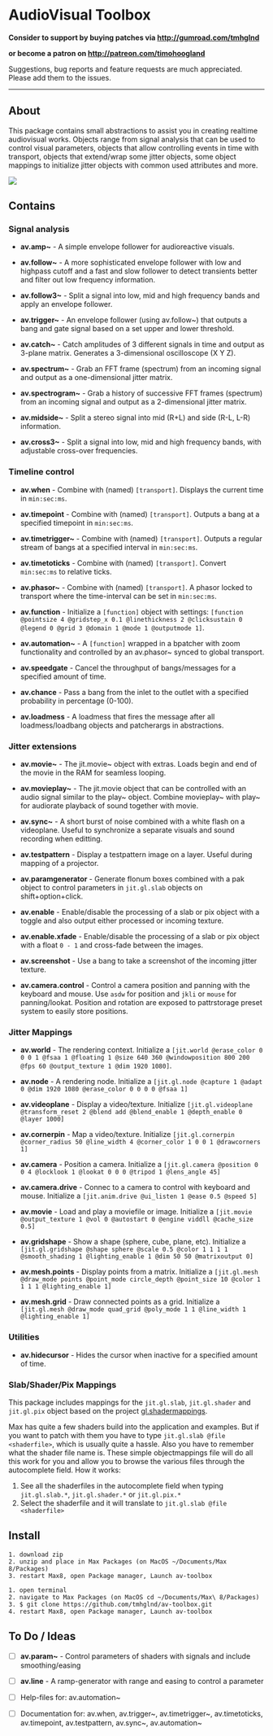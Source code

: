 # AudioVisual Toolbox

**Consider to support by buying patches via http://gumroad.com/tmhglnd**

**or become a patron on http://patreon.com/timohoogland**

Suggestions, bug reports and feature requests are much appreciated. Please add them to the issues.

---

## About

This package contains small abstractions to assist you in creating realtime audiovisual works. Objects range from signal analysis that can be used to control visual parameters, objects that allow controlling events in time with transport, objects that extend/wrap some jitter objects, some object mappings to initialize jitter objects with common used attributes and more.

![](icon.png)

## Contains

### Signal analysis

- **av.amp~** - A simple envelope follower for audioreactive visuals.

- **av.follow~** - A more sophisticated envelope follower with low and highpass cutoff and a fast and slow follower to detect transients better and filter out low frequency information.

- **av.follow3~** - Split a signal into low, mid and high frequency bands and apply an envelope follower.

- **av.trigger~** - An envelope follower (using av.follow~) that outputs a bang and gate signal based on a set upper and lower threshold.

- **av.catch~** - Catch amplitudes of 3 different signals in time and output as 3-plane matrix. Generates a 3-dimensional oscilloscope (X Y Z).

- **av.spectrum~** - Grab an FFT frame (spectrum) from an incoming signal and output as a one-dimensional jitter matrix.

- **av.spectrogram~** - Grab a history of successive FFT frames (spectrum) from an incoming signal and output as a 2-dimensional jitter matrix.

- **av.midside~** - Split a stereo signal into mid (R+L) and side (R-L, L-R) information.

- **av.cross3~** - Split a signal into low, mid and high frequency bands, with adjustable cross-over frequencies.

### Timeline control

- **av.when** - Combine with (named) `[transport]`. Displays the current time in `min:sec:ms`.

- **av.timepoint** - Combine with (named) `[transport]`. Outputs a bang at a specified timepoint in `min:sec:ms`.

- **av.timetrigger~** - Combine with (named) `[transport]`. Outputs a regular stream of bangs at a specified interval in `min:sec:ms`.

- **av.timetoticks** - Combine with (named) `[transport]`. Convert `min:sec:ms` to relative ticks.

- **av.phasor~** - Combine with (named) `[transport]`. A phasor locked to transport where the time-interval can be set in `min:sec:ms`.

- **av.function** - Initialize a `[function]` object with settings: `[function @pointsize 4 @gridstep_x 0.1 @linethickness 2 @clicksustain 0 @legend 0 @grid 3 @domain 1 @mode 1 @outputmode 1]`.

- **av.automation~** - A `[function]` wrapped in a bpatcher with zoom functionality and controlled by an av.phasor~ synced to global transport.

- **av.speedgate** - Cancel the throughput of bangs/messages for a specified amount of time.

- **av.chance** - Pass a bang from the inlet to the outlet with a specified probability in percentage (0-100).

- **av.loadmess** - A loadmess that fires the message after all loadmess/loadbang objects and patcherargs in abstractions.

### Jitter extensions

- **av.movie~** - The jit.movie~ object with extras. Loads begin and end of the movie in the RAM for seamless looping.

- **av.movieplay~** - The jit.movie object that can be controlled with an audio signal similar to the play~ object. Combine movieplay~ with play~ for audiorate playback of sound together with movie.

- **av.sync~** - A short burst of noise combined with a white flash on a videoplane. Useful to synchronize a separate visuals and sound recording when editting.

- **av.testpattern** - Display a testpattern image on a layer. Useful during mapping of a projector.

- **av.paramgenerator** - Generate flonum boxes combined with a pak object to control parameters in `jit.gl.slab` objects on shift+option+click.

- **av.enable** - Enable/disable the processing of a slab or pix object with a toggle and also output either processed or incoming texture.

- **av.enable.xfade** - Enable/disable the processing of a slab or pix object with a float `0 - 1` and cross-fade between the images.

- **av.screenshot** - Use a bang to take a screenshot of the incoming jitter texture.

- **av.camera.control** - Control a camera position and panning with the keyboard and mouse. Use `asdw` for position and `jkli` or `mouse` for panning/lookat. Position and rotation are exposed to pattrstorage preset system to easily store positions.

### Jitter Mappings

- **av.world** - The rendering context. Initialize a `[jit.world @erase_color 0 0 0 1 @fsaa 1 @floating 1 @size 640 360 @windowposition 800 200 @fps 60 @output_texture 1 @dim 1920 1080]`.

- **av.node** - A rendering node. Initialize a `[jit.gl.node @capture 1 @adapt 0 @dim 1920 1080 @erase_color 0 0 0 0 @fsaa 1]`

- **av.videoplane** - Display a video/texture. Initialize `[jit.gl.videoplane @transform_reset 2 @blend add @blend_enable 1 @depth_enable 0 @layer 1000]`

- **av.cornerpin** - Map a video/texture. Initialize `[jit.gl.cornerpin @corner_radius 50 @line_width 4 @corner_color 1 0 0 1 @drawcorners 1]`

- **av.camera** - Position a camera. Initialize a `[jit.gl.camera @position 0 0 4 @locklook 1 @lookat 0 0 0 @tripod 1 @lens_angle 45]`

- **av.camera.drive** - Connec to a camera to control with keyboard and mouse. Initialize a `[jit.anim.drive @ui_listen 1 @ease 0.5 @speed 5]`

- **av.movie** - Load and play a moviefile or image. Initialize a `[jit.movie @output_texture 1 @vol 0 @autostart 0 @engine viddll @cache_size 0.5]`

- **av.gridshape** - Show a shape (sphere, cube, plane, etc). Initialize a `[jit.gl.gridshape @shape sphere @scale 0.5 @color 1 1 1 1 @smooth_shading 1 @lighting_enable 1 @dim 50 50 @matrixoutput 0]`

- **av.mesh.points** - Display points from a matrix. Initialize a `[jit.gl.mesh @draw_mode points @point_mode circle_depth @point_size 10 @color 1 1 1 1 @lighting_enable 1]`

- **av.mesh.grid** - Draw connected points as a grid. Initialize a `[jit.gl.mesh @draw_mode quad_grid @poly_mode 1 1 @line_width 1 @lighting_enable 1]`

### Utilities

- **av.hidecursor** - Hides the cursor when inactive for a specified amount of time.

### Slab/Shader/Pix Mappings

This package includes mappings for the `jit.gl.slab`, `jit.gl.shader` and `jit.gl.pix` object based on the project [gl.shadermappings](https://github.com/tmhglnd/gl.shadermappings). 

Max has quite a few shaders build into the application and examples. But if you want to patch with them you have to type `jit.gl.slab @file <shaderfile>`, which is usually quite a hassle. Also you have to remember what the shader file name is. These simple objectmappings file will do all this work for you and allow you to browse the various files through the autocomplete field. How it works:

1. See all the shaderfiles in the autocomplete field when typing `jit.gl.slab.*`, `jit.gl.shader.*` or `jit.gl.pix.*`
2. Select the shaderfile and it will translate to `jit.gl.slab @file <shaderfile>`

## Install

```
1. download zip
2. unzip and place in Max Packages (on MacOS ~/Documents/Max 8/Packages)
3. restart Max8, open Package manager, Launch av-toolbox
```

```
1. open terminal
2. navigate to Max Packages (on MacOS cd ~/Documents/Max\ 8/Packages)
3. $ git clone https://github.com/tmhglnd/av-toolbox.git
4. restart Max8, open Package manager, Launch av-toolbox
```

## To Do / Ideas

- [ ] **av.param~** - Control parameters of shaders with signals and include smoothing/easing

- [ ] **av.line** - A ramp-generator with range and easing to control a parameter

- [ ] Help-files for: av.automation~

- [ ] Documentation for: av.when, av.trigger~, av.timetrigger~, av.timetoticks, av.timepoint, av.testpattern, av.sync~, av.automation~